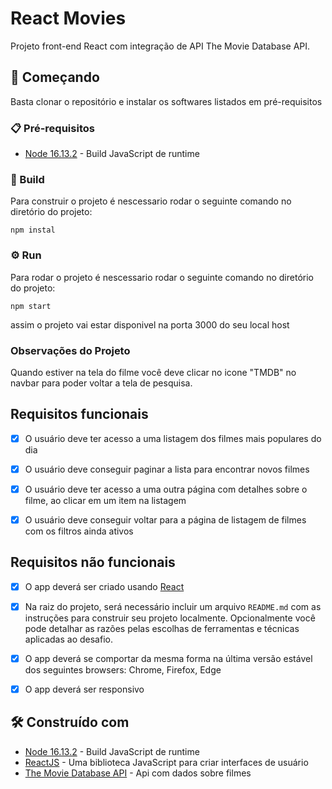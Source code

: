 # React Movies
Projeto front-end React com integração de API The Movie Database API.

## 🚀 Começando
Basta clonar o repositório e instalar os softwares listados em pré-requisitos

### 📋 Pré-requisitos
* [Node 16.13.2](https://nodejs.org/en/docs/) - Build JavaScript de runtime


### 🔧 Build
Para construir o projeto é nescessario rodar o seguinte comando no diretório do projeto:
```
npm instal
```

### ⚙️ Run
Para rodar o projeto é nescessario rodar o seguinte comando no diretório do projeto:
```
npm start
```
assim o projeto vai estar disponivel na porta 3000 do seu local host

### Observações do Projeto
Quando estiver na tela do filme você deve clicar no icone "TMDB" no navbar para poder voltar a tela de pesquisa.

## Requisitos funcionais

- [X] O usuário deve ter acesso a uma listagem dos filmes mais populares do dia

- [X] O usuário deve conseguir paginar a lista para encontrar novos filmes

- [X] O usuário deve ter acesso a uma outra página com detalhes sobre o filme, ao clicar em um item na listagem

- [X] O usuário deve conseguir voltar para a página de listagem de filmes com os filtros ainda ativos

## Requisitos não funcionais

- [X] O app deverá ser criado usando [React](https://reactjs.org/)

- [X] Na raiz do projeto, será necessário incluir um arquivo `README.md` com as instruções para construir seu projeto localmente. Opcionalmente você pode detalhar as razões pelas escolhas de ferramentas e técnicas aplicadas ao desafio.

- [X] O app deverá se comportar da mesma forma na última versão estável dos seguintes browsers: Chrome, Firefox, Edge

- [X] O app deverá ser responsivo

## 🛠️ Construído com

* [Node 16.13.2](https://nodejs.org/en/docs/) - Build JavaScript de runtime
* [ReactJS](https://pt-br.reactjs.org) - Uma biblioteca JavaScript para criar interfaces de usuário
* [The Movie Database API](https://developers.themoviedb.org/3/getting-started/introduction) - Api com dados sobre filmes
